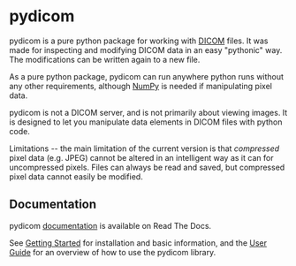 pydicom
=======

pydicom is a pure python package for working with [DICOM](http://medical.nema.org/) files. 
It was made for inspecting and modifying DICOM data in an easy "pythonic" way.
The modifications can be written again to a new file.  

As a pure python package, pydicom can run anywhere python runs without any other requirements, 
although [NumPy](http://www.numpy.org) is needed if manipulating pixel data.

pydicom is not a DICOM server, and is not primarily about viewing images. It is designed to let you 
manipulate data elements in DICOM files with python code.

Limitations -- the main limitation of the current version is that _compressed_ pixel data (e.g. JPEG) 
cannot be altered in an intelligent way as it can for uncompressed pixels. 
Files can always be read and saved, but compressed pixel data cannot easily be modified.

Documentation
-------------

pydicom [documentation](https://pydicom.readthedocs.org/en/latest/) is available on Read The Docs.

See [Getting Started](https://pydicom.readthedocs.org/en/latest/getting_started.html) for installation and basic information, and the [User Guide](https://pydicom.readthedocs.org/en/latest/pydicom_user_guide.html) for an overview of how to use the pydicom library.
